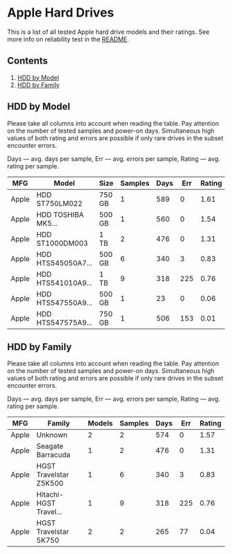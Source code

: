 Apple Hard Drives
=================

This is a list of all tested Apple hard drive models and their ratings. See more
info on reliability test in the [README](https://github.com/linuxhw/SMART).

Contents
--------

1. [ HDD by Model  ](#hdd-by-model)
2. [ HDD by Family ](#hdd-by-family)

HDD by Model
------------

Please take all columns into account when reading the table. Pay attention on the
number of tested samples and power-on days. Simultaneous high values of both rating
and errors are possible if only rare drives in the subset encounter errors.

Days   — avg. days per sample,
Err    — avg. errors per sample,
Rating — avg. rating per sample.

| MFG       | Model              | Size   | Samples | Days  | Err   | Rating |
|-----------|--------------------|--------|---------|-------|-------|--------|
| Apple     | HDD ST750LM022     | 750 GB | 1       | 589   | 0     | 1.61   |
| Apple     | HDD TOSHIBA MK5... | 500 GB | 1       | 560   | 0     | 1.54   |
| Apple     | HDD ST1000DM003    | 1 TB   | 2       | 476   | 0     | 1.31   |
| Apple     | HDD HTS545050A7... | 500 GB | 6       | 340   | 3     | 0.83   |
| Apple     | HDD HTS541010A9... | 1 TB   | 9       | 318   | 225   | 0.76   |
| Apple     | HDD HTS547550A9... | 500 GB | 1       | 23    | 0     | 0.06   |
| Apple     | HDD HTS547575A9... | 750 GB | 1       | 506   | 153   | 0.01   |

HDD by Family
-------------

Please take all columns into account when reading the table. Pay attention on the
number of tested samples and power-on days. Simultaneous high values of both rating
and errors are possible if only rare drives in the subset encounter errors.

Days   — avg. days per sample,
Err    — avg. errors per sample,
Rating — avg. rating per sample.

| MFG       | Family                 | Models | Samples | Days  | Err   | Rating |
|-----------|------------------------|--------|---------|-------|-------|--------|
| Apple     | Unknown                | 2      | 2       | 574   | 0     | 1.57   |
| Apple     | Seagate Barracuda      | 1      | 2       | 476   | 0     | 1.31   |
| Apple     | HGST Travelstar Z5K500 | 1      | 6       | 340   | 3     | 0.83   |
| Apple     | Hitachi-HGST Travel... | 1      | 9       | 318   | 225   | 0.76   |
| Apple     | HGST Travelstar 5K750  | 2      | 2       | 265   | 77    | 0.04   |
